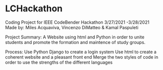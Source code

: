 # LCHackathon
Coding Project for IEEE CodeBender Hackathon 3/27/2021 -3/28/2021
Made by: Miles Acquaviva, Vincenzo DiMatteo & Kamal Paspuleti

Project Summary: A Website using html and Python in order to unite students and promote the formation and maintence of study groups.

Process:
Use Python Django to create a login system
Use html to create a coherent website and a pleasant front end
Merge the two styles of code in order to use the strengths of the different languages
